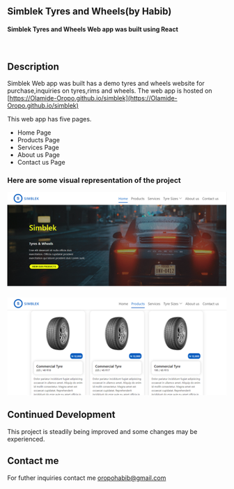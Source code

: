 ## Simblek Tyres and Wheels(by Habib)

#### Simblek Tyres and Wheels Web app was built using React
<br>

## Description
Simblek Web app was built has a demo tyres and wheels website for purchase,inquiries on tyres,rims and wheels. The web app is hosted on [https://Olamide-Oropo.github.io/simblek](https://Olamide-Oropo.github.io/simblek)

This web app has five pages.

- Home Page
- Products Page
- Services Page
- About us Page
- Contact us Page

### Here are some visual representation of the project

![screenshot](./public/Screenshot%20(139)-crop.png)
<br>

![screenshot](./public/Screenshot%20(140)-crop.png)

## Continued Development

This project is steadily being improved and some changes may be experienced.

## Contact me

For futher inquiries contact me [oropohabib@gmail.com](oropohabib@gmail.com)

